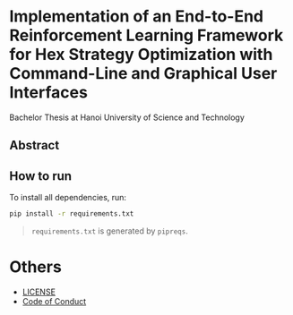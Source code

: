# Implementation of an End-to-End Reinforcement Learning Framework for Hex Strategy Optimization with Command-Line and Graphical User Interfaces

Bachelor Thesis at Hanoi University of Science and Technology 

## Abstract


## How to run
To install all dependencies, run:
```bash
pip install -r requirements.txt
```



> `requirements.txt` is generated by `pipreqs`.


# Others
- [LICENSE](LICENSE)
- [Code of Conduct](docs/CODE_OF_CONDUCT.md)
